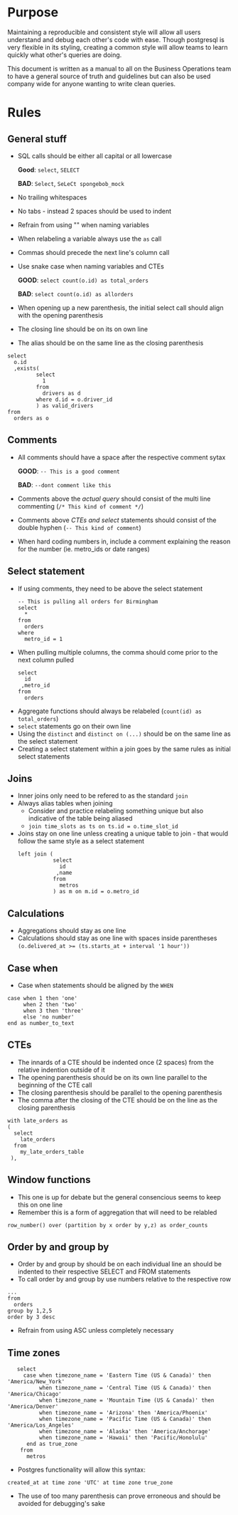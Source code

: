 # Purpose

Maintaining a reproducible and consistent style will allow all users understand and debug each other's code with ease. Though postgresql is very flexible in its styling, creating a common style will allow teams to learn quickly what other's queries are doing. 

This document is written as a manual to all on the Business Operations team to have a general source of truth and guidelines but can also be used company wide for anyone wanting to write clean queries.


# Rules
## General stuff

* SQL calls should be either all capital or all lowercase

   **Good**: `select`, `SELECT`

   **BAD**: `Select`, `SeLeCt spongebob_mock` 

* No trailing whitespaces
* No tabs - instead 2 spaces should be used to indent
* Refrain from using "" when naming variables
* When relabeling a variable always use the `as` call
* Commas should precede the next line's column call
* Use snake case when naming variables and CTEs 

   **GOOD**: `select count(o.id) as total_orders`
   
   **BAD**:  `select count(o.id) as allorders`
   
* When opening up a new parenthesis, the initial select call should align with the opening parenthesis
* The closing line should be on its on own line 
* The alias should be on the same line as the closing parenthesis
```
select 
  o.id
  ,exists(
         select
           1
         from
           drivers as d
         where d.id = o.driver_id
         ) as valid_drivers
from
  orders as o
```
      

## Comments

* All comments should have a space after the respective comment sytax 

   **GOOD**: `-- This is a good comment`
   
   **BAD**: `--dont comment like this`
   
* Comments above the _actual query_ should consist of the multi line commenting (`/* This kind of comment */`)
* Comments above _CTEs and select_ statements should consist of the double hyphen (`-- This kind of comment`)
* When hard coding numbers in, include a comment explaining the reason for the number (ie. metro_ids or date ranges)


## Select statement

* If using comments, they need to be above the select statement
   ```
   -- This is pulling all orders for Birmingham
   select
     *
   from
     orders
   where
     metro_id = 1
     ```
* When pulling multiple columns, the comma should come prior to the next column pulled 
   ```
   select
     id
    ,metro_id
   from
     orders
    ```
* Aggregate functions should always be relabeled (`count(id) as total_orders`)
* `select` statements go on their own line
* Using the `distinct` and `distinct on (...)` should be on the same line as the select statement
* Creating a select statement within a join goes by the same rules as initial select statements

## Joins

* Inner joins only need to be refered to as the standard `join`
* Always alias tables when joining 
   - Consider and practice relabeling something unique but also indicative of the table being aliased
   - `join time_slots as ts on ts.id = o.time_slot_id`
* Joins stay on one line unless creating a unique table to join - that would follow the same style as a select statement
  ```
  left join (
             select
               id
              ,name
             from
               metros
             ) as m on m.id = o.metro_id
  ```

## Calculations

* Aggregations should stay as one line 
* Calculations should stay as one line with spaces inside parentheses
   `(o.delivered_at >= (ts.starts_at + interval '1 hour'))`

## Case when

* Case when statements should be aligned by the `WHEN`
```
case when 1 then 'one'
     when 2 then 'two'
     when 3 then 'three'
     else 'no number'
end as number_to_text
```

## CTEs

* The innards of a CTE should be indented once (2 spaces) from the relative indention outside of it
* The opening parenthesis should be on its own line parallel to the beginning of the CTE call
* The closing parenthesis should be parallel to the opening parenthesis
* The comma after the closing of the CTE should be on the line as the closing parenthesis
```
with late_orders as 
(
  select
    late_orders
  from 
    my_late_orders_table
 ),
```

## Window functions

* This one is up for debate but the general consencious seems to keep this on one line 
* Remember this is a form of aggregation that will need to be relabled 

`row_number() over (partition by x order by y,z) as order_counts`

## Order by and group by

* Order by and group by should be on each individual line an should be indented to their respective SELECT and FROM statements
* To call order by and group by use numbers relative to the respective row
```
...
from 
  orders
group by 1,2,5 
order by 3 desc
```
* Refrain from using ASC unless completely necessary 

## Time zones

```
   select
     case when timezone_name = 'Eastern Time (US & Canada)' then 'America/New_York'
          when timezone_name = 'Central Time (US & Canada)' then 'America/Chicago'
          when timezone_name = 'Mountain Time (US & Canada)' then 'America/Denver'
          when timezone_name = 'Arizona' then 'America/Phoenix'
          when timezone_name = 'Pacific Time (US & Canada)' then 'America/Los_Angeles'
          when timezone_name = 'Alaska' then 'America/Anchorage'
          when timezone_name = 'Hawaii' then 'Pacific/Honolulu' 
      end as true_zone
    from
      metros
```
* Postgres functionality will allow this syntax:

`created_at at time zone 'UTC' at time zone true_zone`

* The use of too many parenthesis can prove erroneous and should be avoided for debugging's sake


